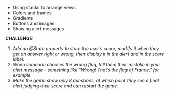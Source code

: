 - Using stacks to arrange views
- Colors and frames
- Gradients
- Buttons and images
- Showing alert messages
  
**CHALLENGE:**
1. _Add an @State property to store the user’s score, modify it when they get an answer right or wrong, then display it in the alert and in the score label._
1. _When someone chooses the wrong flag, tell them their mistake in your alert message – something like “Wrong! That’s the flag of France,” for example._
1. _Make the game show only 8 questions, at which point they see a final alert judging their score and can restart the game._
